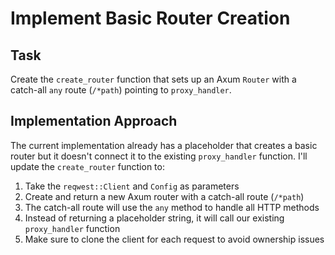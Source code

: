 # Implement Basic Router Creation

## Task
Create the `create_router` function that sets up an Axum `Router` with a catch-all `any` route (`/*path`) pointing to `proxy_handler`.

## Implementation Approach
The current implementation already has a placeholder that creates a basic router but it doesn't connect it to the existing `proxy_handler` function. I'll update the `create_router` function to:

1. Take the `reqwest::Client` and `Config` as parameters
2. Create and return a new Axum router with a catch-all route (`/*path`)
3. The catch-all route will use the `any` method to handle all HTTP methods
4. Instead of returning a placeholder string, it will call our existing `proxy_handler` function
5. Make sure to clone the client for each request to avoid ownership issues